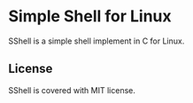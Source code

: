 # Simple Shell for Linux

SShell is a simple shell implement in C for Linux.

## License

SShell is covered with MIT license.
